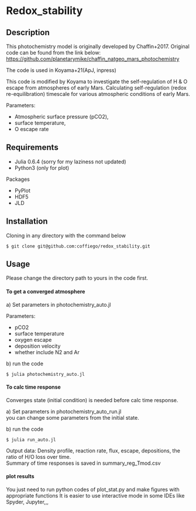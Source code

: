 # Redox_stability

## Description
This photochemistry model is originally developed by Chaffin+2017.
Original code can be found from the link below:
https://github.com/planetarymike/chaffin_natgeo_mars_photochemistry

The code is used in Koyama+21(ApJ, inpress)

This code is modified by Koyama to investigate the self-regulation of H & O
escape from atmospheres of early Mars.
Calculating self-regulation (redox re-equilibration) timescale for various
atmospheric conditions of early Mars.

Parameters:
- Atmospheric surface pressure (pCO2),
- surface temperature,
- O escape rate

## Requirements
- Julia 0.6.4 (sorry for my laziness not updated)
- Python3 (only for plot)

Packages
- PyPlot
- HDF5
- JLD

## Installation

Cloning in any directory with the command below
```
$ git clone git@github.com:coffiego/redox_stability.git
```

## Usage
Please change the directory path to yours in the code first.
#### To get a converged atmosphere

a) Set parameters in photochemistry_auto.jl

Parameters:
- pCO2
- surface temperature
- oxygen escape
- deposition velocity
- whether include N2 and Ar

b) run the code

```
$ julia photochemistry_auto.jl
```

#### To calc time response
Converges state (initial condition) is needed before calc time response.

a) Set parameters in photochemistry_auto_run.jl \
you can change some parameters from the initial state.


b) run the code
```
$ julia run_auto.jl
```
Output data:
Density profile, reaction rate, flux, escape, depositions, the ratio of H/O loss over time. \
Summary of time responses is saved in summary_reg_Tmod.csv


#### plot results
You just need to run python codes of plot_stat.py and make figures with appropriate functions
It is easier to use interactive mode in some IDEs like Spyder, Jupyter,,,
